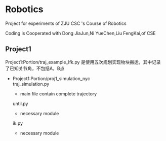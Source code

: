 # Robotics
Project for experiments of ZJU CSC 's Course of Robotics

Coding is Cooperated with Dong JiaJun,Ni YueChen,Liu FengKai,of CSE

## Project1
Project1:Portion/traj_example_lfk.py 是使用五次规划实现物块搬运，其中记录了已知关节角，不包括A，B点  

- Project1:Portion/proj1_simulation_nyc  
    traj_simulation.py  
    - main file contain complete trajectory  
    
    until.py  
    - necessary module  
    
    ik.py  
    - necessary module
